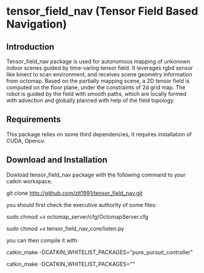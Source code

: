 # tensor_field_nav (Tensor Field Based Navigation)

## Introduction

Tensor_field_nav package is used for autonomous mapping of unkonown indoor scenes guided by time-varing tensor field. It leverages rgbd sensor like kinect to scan environment, and receives scene geometry information from octomap. Based on the partially mapping scene, a 2D tensor field is computed on the floor plane, under the constraints of 2d grid map. The robot is guided by the field with smooth paths, which are locally formed with advection and globally planned with help of the field topology.

## Requirements

This package relies on some third dependencies, it requires installation of CUDA, Opencv.

## Download and Installation

Dowload tensor_field_nav package with the following command to your catkin workspace.

git clone http://github.com/zlt1991/tensor_field_nav.git

you should first check the executive authority of some files:

sudo chmod +x octomap_server/cfg/OctomapServer.cfg

sudo chmod +x tensor_field_nav_core/listen.py

you can then compile it with:

catkin_make -DCATKIN_WHITELIST_PACKAGES="pure_pursuit_controller"

catkin_make -DCATKIN_WHITELIST_PACKAGES=""


